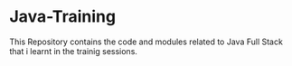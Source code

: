# Java-Training
 This Repository contains the code and modules related to Java Full Stack that i learnt in the trainig sessions.
